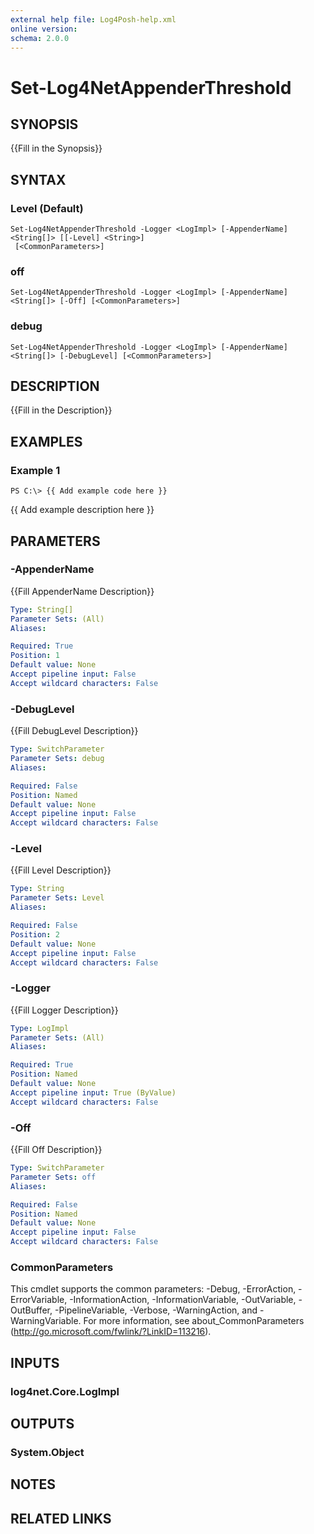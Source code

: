 ```yaml
---
external help file: Log4Posh-help.xml
online version: 
schema: 2.0.0
---
```


# Set-Log4NetAppenderThreshold

## SYNOPSIS
{{Fill in the Synopsis}}

## SYNTAX

### Level (Default)
```
Set-Log4NetAppenderThreshold -Logger <LogImpl> [-AppenderName] <String[]> [[-Level] <String>]
 [<CommonParameters>]
```

### off
```
Set-Log4NetAppenderThreshold -Logger <LogImpl> [-AppenderName] <String[]> [-Off] [<CommonParameters>]
```

### debug
```
Set-Log4NetAppenderThreshold -Logger <LogImpl> [-AppenderName] <String[]> [-DebugLevel] [<CommonParameters>]
```

## DESCRIPTION
{{Fill in the Description}}

## EXAMPLES

### Example 1
```
PS C:\> {{ Add example code here }}
```

{{ Add example description here }}

## PARAMETERS

### -AppenderName
{{Fill AppenderName Description}}

```yaml
Type: String[]
Parameter Sets: (All)
Aliases: 

Required: True
Position: 1
Default value: None
Accept pipeline input: False
Accept wildcard characters: False
```

### -DebugLevel
{{Fill DebugLevel Description}}

```yaml
Type: SwitchParameter
Parameter Sets: debug
Aliases: 

Required: False
Position: Named
Default value: None
Accept pipeline input: False
Accept wildcard characters: False
```

### -Level
{{Fill Level Description}}

```yaml
Type: String
Parameter Sets: Level
Aliases: 

Required: False
Position: 2
Default value: None
Accept pipeline input: False
Accept wildcard characters: False
```

### -Logger
{{Fill Logger Description}}

```yaml
Type: LogImpl
Parameter Sets: (All)
Aliases: 

Required: True
Position: Named
Default value: None
Accept pipeline input: True (ByValue)
Accept wildcard characters: False
```

### -Off
{{Fill Off Description}}

```yaml
Type: SwitchParameter
Parameter Sets: off
Aliases: 

Required: False
Position: Named
Default value: None
Accept pipeline input: False
Accept wildcard characters: False
```

### CommonParameters
This cmdlet supports the common parameters: -Debug, -ErrorAction, -ErrorVariable, -InformationAction, -InformationVariable, -OutVariable, -OutBuffer, -PipelineVariable, -Verbose, -WarningAction, and -WarningVariable. For more information, see about_CommonParameters (http://go.microsoft.com/fwlink/?LinkID=113216).

## INPUTS

### log4net.Core.LogImpl

## OUTPUTS

### System.Object

## NOTES

## RELATED LINKS

